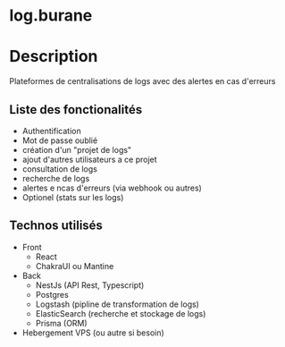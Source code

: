 # log.burane

# Description
Plateformes de centralisations de logs avec des alertes en cas d'erreurs

## Liste des fonctionalités
* Authentification
* Mot de passe oublié
* création d'un "projet de logs"
* ajout d'autres utilisateurs a ce projet
* consultation de logs
* recherche de logs
* alertes e ncas d'erreurs (via webhook ou autres)
* Optionel (stats sur les logs)

## Technos utilisés
* Front
   * React
   * ChakraUI ou Mantine
* Back
   * NestJs (API Rest, Typescript)
   * Postgres
   * Logstash (pipline de transformation de logs)
   * ElasticSearch (recherche et stockage de logs)
   * Prisma (ORM)
* Hebergement VPS (ou autre si besoin)
